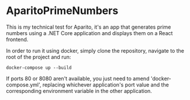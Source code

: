 # AparitoPrimeNumbers

This is my technical test for Aparito, it's an app that generates prime numbers using a .NET Core application and displays them on a React frontend.

In order to run it using docker, simply clone the repository, navigate to the root of the project and run:

    docker-compose up --build

If ports 80 or 8080 aren't available, you just need to amend 'docker-compose.yml', replacing whichever application's port value and the corresponding environment variable in the other application. 
